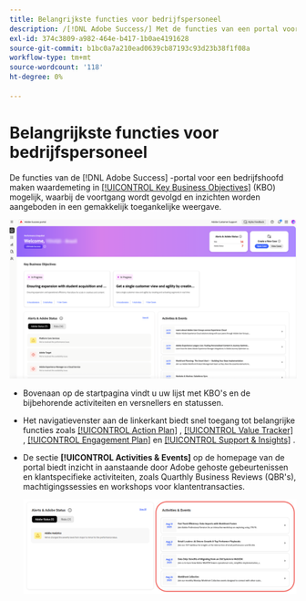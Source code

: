 ```yaml
---
title: Belangrijkste functies voor bedrijfspersoneel
description: /[!DNL Adobe Success/] Met de functies van een portal voor een bedrijfshoofd kunt u waarden meten voor belangrijke bedrijfsdoelstellingen, de voortgang volgen en inzichten weergeven in een eenvoudig toegankelijke weergave.
exl-id: 374c3809-a982-464e-b417-1b0ae4191628
source-git-commit: b1bc0a7a210ead0639cb87193c93d23b38f1f08a
workflow-type: tm+mt
source-wordcount: '118'
ht-degree: 0%

---
```


# Belangrijkste functies voor bedrijfspersoneel

De functies van de [!DNL Adobe Success] -portal voor een bedrijfshoofd maken waardemeting in [[!UICONTROL Key Business Objectives]](/help/adobe-success-portal/business-persona/key-business-objectives.md) (KBO) mogelijk, waarbij de voortgang wordt gevolgd en inzichten worden aangeboden in een gemakkelijk toegankelijke weergave.

![ adobe-succes-portaal-voor-zaken-persona-overzicht ](/help/adobe-success-portal/assets/overview-and-business-persona-overview.png)

* Bovenaan op de startpagina vindt u uw lijst met KBO&#39;s en de bijbehorende activiteiten en versnellers en statussen.
* Het navigatievenster aan de linkerkant biedt snel toegang tot belangrijke functies zoals [[!UICONTROL Action Plan]](/help/adobe-success-portal/business-persona/action-plan.md) , [[!UICONTROL Value Tracker]](/help/adobe-success-portal/business-persona/value-tracker.md) , [[!UICONTROL Engagement Plan]](/help/adobe-success-portal/business-persona/engagement-plan.md) en [[!UICONTROL Support & Insights]](/help/adobe-success-portal/technical-persona/support-and-insights/support-and-insights-overview.md) .
* De sectie **[!UICONTROL Activities & Events]** op de homepage van de portal biedt inzicht in aanstaande door Adobe gehoste gebeurtenissen en klantspecifieke activiteiten, zoals Quarthly Business Reviews (QBR&#39;s), machtigingssessies en workshops voor klantentransacties.

  ![ activiteiten-en-gebeurtenissen ](/help/adobe-success-portal/assets/activities-and-events.png)
